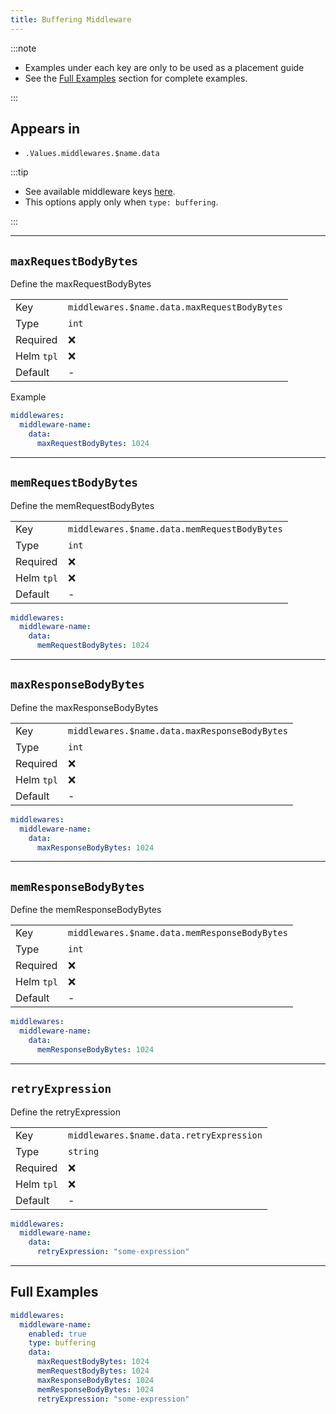 ```yaml
---
title: Buffering Middleware
---
```


:::note

- Examples under each key are only to be used as a placement guide
- See the [Full Examples](/common/persistence/configmap#full-examples) section for complete examples.

:::

## Appears in

- `.Values.middlewares.$name.data`

:::tip

- See available middleware keys [here](/common/middlewares).
- This options apply only when `type: buffering`.

:::

---

## `maxRequestBodyBytes`

Define the maxRequestBodyBytes

|            |                                              |
| ---------- | -------------------------------------------- |
| Key        | `middlewares.$name.data.maxRequestBodyBytes` |
| Type       | `int`                                        |
| Required   | ❌                                            |
| Helm `tpl` | ❌                                            |
| Default    | -                                            |

Example

```yaml
middlewares:
  middleware-name:
    data:
      maxRequestBodyBytes: 1024
```

---

## `memRequestBodyBytes`

Define the memRequestBodyBytes

|            |                                              |
| ---------- | -------------------------------------------- |
| Key        | `middlewares.$name.data.memRequestBodyBytes` |
| Type       | `int`                                        |
| Required   | ❌                                            |
| Helm `tpl` | ❌                                            |
| Default    | -                                            |

```yaml
middlewares:
  middleware-name:
    data:
      memRequestBodyBytes: 1024
```

---

## `maxResponseBodyBytes`

Define the maxResponseBodyBytes

|            |                                               |
| ---------- | --------------------------------------------- |
| Key        | `middlewares.$name.data.maxResponseBodyBytes` |
| Type       | `int`                                         |
| Required   | ❌                                             |
| Helm `tpl` | ❌                                             |
| Default    | -                                             |

```yaml
middlewares:
  middleware-name:
    data:
      maxResponseBodyBytes: 1024
```

---

## `memResponseBodyBytes`

Define the memResponseBodyBytes

|            |                                               |
| ---------- | --------------------------------------------- |
| Key        | `middlewares.$name.data.memResponseBodyBytes` |
| Type       | `int`                                         |
| Required   | ❌                                             |
| Helm `tpl` | ❌                                             |
| Default    | -                                             |

```yaml
middlewares:
  middleware-name:
    data:
      memResponseBodyBytes: 1024
```

---

## `retryExpression`

Define the retryExpression

|            |                                          |
| ---------- | ---------------------------------------- |
| Key        | `middlewares.$name.data.retryExpression` |
| Type       | `string`                                 |
| Required   | ❌                                        |
| Helm `tpl` | ❌                                        |
| Default    | -                                        |

```yaml
middlewares:
  middleware-name:
    data:
      retryExpression: "some-expression"
```

---

## Full Examples

```yaml
middlewares:
  middleware-name:
    enabled: true
    type: buffering
    data:
      maxRequestBodyBytes: 1024
      memRequestBodyBytes: 1024
      maxResponseBodyBytes: 1024
      memResponseBodyBytes: 1024
      retryExpression: "some-expression"
```
